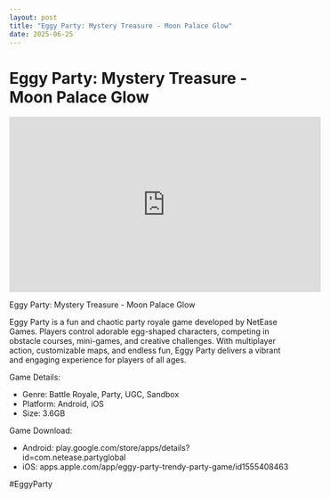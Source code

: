 ```yaml
---
layout: post
title: "Eggy Party: Mystery Treasure - Moon Palace Glow"
date: 2025-06-25
---
```


<h1>Eggy Party: Mystery Treasure - Moon Palace Glow</h1>

<iframe width="560" height="315" src="https://www.youtube.com/embed/qt5RsL43K7g" frameborder="0" allowfullscreen></iframe>

<p>Eggy Party: Mystery Treasure - Moon Palace Glow

Eggy Party is a fun and chaotic party royale game developed by NetEase Games. Players control adorable egg-shaped characters, competing in obstacle courses, mini-games, and creative challenges. With multiplayer action, customizable maps, and endless fun, Eggy Party delivers a vibrant and engaging experience for players of all ages.

Game Details:

- Genre: Battle Royale, Party, UGC, Sandbox
- Platform: Android, iOS
- Size: 3.6GB

Game Download:

- Android: play.google.com/store/apps/details?id=com.netease.partyglobal
- iOS: apps.apple.com/app/eggy-party-trendy-party-game/id1555408463

#EggyParty</p>
